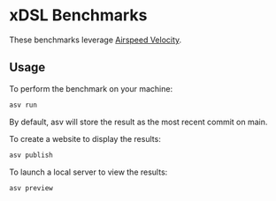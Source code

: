 # xDSL Benchmarks

These benchmarks leverage [Airspeed Velocity](https://asv.readthedocs.io/en/stable/using.html).

## Usage

To perform the benchmark on your machine:

``` sh
asv run
```

By default, asv will store the result as the most recent commit on main.

To create a website to display the results:

``` sh
asv publish
```

To launch a local server to view the results:

``` sh
asv preview
```
